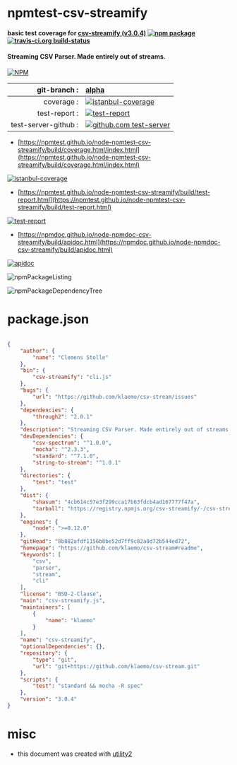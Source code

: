 # npmtest-csv-streamify

#### basic test coverage for  [csv-streamify (v3.0.4)](https://github.com/klaemo/csv-stream#readme)  [![npm package](https://img.shields.io/npm/v/npmtest-csv-streamify.svg?style=flat-square)](https://www.npmjs.org/package/npmtest-csv-streamify) [![travis-ci.org build-status](https://api.travis-ci.org/npmtest/node-npmtest-csv-streamify.svg)](https://travis-ci.org/npmtest/node-npmtest-csv-streamify)

#### Streaming CSV Parser. Made entirely out of streams.

[![NPM](https://nodei.co/npm/csv-streamify.png?downloads=true&downloadRank=true&stars=true)](https://www.npmjs.com/package/csv-streamify)

| git-branch : | [alpha](https://github.com/npmtest/node-npmtest-csv-streamify/tree/alpha)|
|--:|:--|
| coverage : | [![istanbul-coverage](https://npmtest.github.io/node-npmtest-csv-streamify/build/coverage.badge.svg)](https://npmtest.github.io/node-npmtest-csv-streamify/build/coverage.html/index.html)|
| test-report : | [![test-report](https://npmtest.github.io/node-npmtest-csv-streamify/build/test-report.badge.svg)](https://npmtest.github.io/node-npmtest-csv-streamify/build/test-report.html)|
| test-server-github : | [![github.com test-server](https://npmtest.github.io/node-npmtest-csv-streamify/GitHub-Mark-32px.png)](https://npmtest.github.io/node-npmtest-csv-streamify/build/app/index.html) | | build-artifacts : | [![build-artifacts](https://npmtest.github.io/node-npmtest-csv-streamify/glyphicons_144_folder_open.png)](https://github.com/npmtest/node-npmtest-csv-streamify/tree/gh-pages/build)|

- [https://npmtest.github.io/node-npmtest-csv-streamify/build/coverage.html/index.html](https://npmtest.github.io/node-npmtest-csv-streamify/build/coverage.html/index.html)

[![istanbul-coverage](https://npmtest.github.io/node-npmtest-csv-streamify/build/screenCapture.buildCi.browser.%252Ftmp%252Fbuild%252Fcoverage.lib.html.png)](https://npmtest.github.io/node-npmtest-csv-streamify/build/coverage.html/index.html)

- [https://npmtest.github.io/node-npmtest-csv-streamify/build/test-report.html](https://npmtest.github.io/node-npmtest-csv-streamify/build/test-report.html)

[![test-report](https://npmtest.github.io/node-npmtest-csv-streamify/build/screenCapture.buildCi.browser.%252Ftmp%252Fbuild%252Ftest-report.html.png)](https://npmtest.github.io/node-npmtest-csv-streamify/build/test-report.html)

- [https://npmdoc.github.io/node-npmdoc-csv-streamify/build/apidoc.html](https://npmdoc.github.io/node-npmdoc-csv-streamify/build/apidoc.html)

[![apidoc](https://npmdoc.github.io/node-npmdoc-csv-streamify/build/screenCapture.buildCi.browser.%252Ftmp%252Fbuild%252Fapidoc.html.png)](https://npmdoc.github.io/node-npmdoc-csv-streamify/build/apidoc.html)

![npmPackageListing](https://npmtest.github.io/node-npmtest-csv-streamify/build/screenCapture.npmPackageListing.svg)

![npmPackageDependencyTree](https://npmtest.github.io/node-npmtest-csv-streamify/build/screenCapture.npmPackageDependencyTree.svg)



# package.json

```json

{
    "author": {
        "name": "Clemens Stolle"
    },
    "bin": {
        "csv-streamify": "cli.js"
    },
    "bugs": {
        "url": "https://github.com/klaemo/csv-stream/issues"
    },
    "dependencies": {
        "through2": "2.0.1"
    },
    "description": "Streaming CSV Parser. Made entirely out of streams.",
    "devDependencies": {
        "csv-spectrum": "^1.0.0",
        "mocha": "^2.3.3",
        "standard": "^7.1.0",
        "string-to-stream": "^1.0.1"
    },
    "directories": {
        "test": "test"
    },
    "dist": {
        "shasum": "4cb614c57e3f299cca17b63fdcb4ad167777f47a",
        "tarball": "https://registry.npmjs.org/csv-streamify/-/csv-streamify-3.0.4.tgz"
    },
    "engines": {
        "node": ">=0.12.0"
    },
    "gitHead": "8b882afdf1156b8be52d7ff9c82a0d72b544ed72",
    "homepage": "https://github.com/klaemo/csv-stream#readme",
    "keywords": [
        "csv",
        "parser",
        "stream",
        "cli"
    ],
    "license": "BSD-2-Clause",
    "main": "csv-streamify.js",
    "maintainers": [
        {
            "name": "klaemo"
        }
    ],
    "name": "csv-streamify",
    "optionalDependencies": {},
    "repository": {
        "type": "git",
        "url": "git+https://github.com/klaemo/csv-stream.git"
    },
    "scripts": {
        "test": "standard && mocha -R spec"
    },
    "version": "3.0.4"
}
```



# misc
- this document was created with [utility2](https://github.com/kaizhu256/node-utility2)
